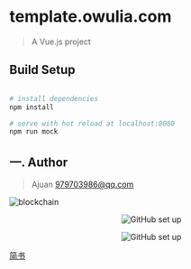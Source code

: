 # template.owulia.com

> A Vue.js project

## Build Setup

``` bash

# install dependencies
npm install

# serve with hot reload at localhost:8080
npm run mock

```


## 一. Author

> Ajuan <979703986@qq.com>

![blockchain](https://ss0.bdstatic.com/70cFvHSh_Q1YnxGkpoWK1HF6hhy/it/u=702257389,1274025419&fm=27&gp=0.jpg "区块链")

<center>

![GitHub set up](http://zh.mweb.im/asset/img/set-up-git.gif "图片Title")

![GitHub set up](/static/images/zp-icon.png "图片Title")

</center>

[简书](http://jianshu.com)
